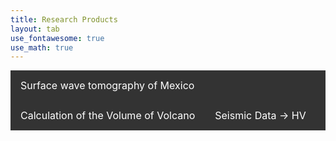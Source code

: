 ```yaml
---
title: Research Products
layout: tab
use_fontawesome: true
use_math: true
---
```

<html>

<style>
.navbar1 {
  overflow: hidden;
  background-color: #333;
}

.navbar1 a {
  float: left;
  font-size: 16px;
  color: white;
  text-align: center;
  padding: 14px 16px;
  text-decoration: none;
}
</style>
<body>
<div class="navbar1">
  <a href="tomomex.html">Surface wave tomography of Mexico</a>
</div> 
<div class="navbar1">
  <a href="volcalume.html">Calculation of the Volume of Volcano</a>
  <a href="HV.html">Seismic Data -> HV</a>
</div> 

</body>


</html>

